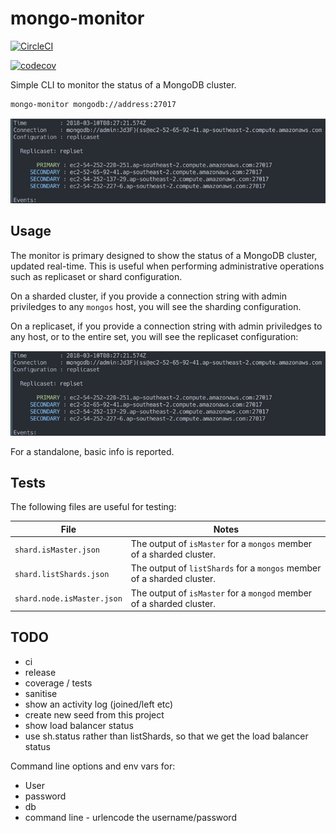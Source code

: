 # mongo-monitor

[![CircleCI](https://circleci.com/gh/dwmkerr/mongo-monitor.svg?style=shield)](https://circleci.com/gh/dwmkerr/mongo-monitor)

[![codecov](https://codecov.io/gh/dwmkerr/mongo-monitor/branch/master/graph/badge.svg)](https://codecov.io/gh/dwmkerr/mongo-monitor)

Simple CLI to monitor the status of a MongoDB cluster.

```bash
mongo-monitor mongodb://address:27017
```

![Replicaset Screenshot](./docs/screenshot-replset.png)

## Usage

The monitor is primary designed to show the status of a MongoDB cluster, updated real-time. This is useful when performing administrative operations such as replicaset or shard configuration.

On a sharded cluster, if you provide a connection string with admin priviledges to any `mongos` host, you will see the sharding configuration.

On a replicaset, if you provide a connection string with admin priviledges to any host, or to the entire set, you will see the replicaset configuration:

![Replicaset Screenshot](./docs/screenshot-replset.png)

For a standalone, basic info is reported.

## Tests

The following files are useful for testing:

| File | Notes |
|------|-------|
| `shard.isMaster.json` | The output of `isMaster` for a `mongos` member of a sharded cluster. | 
| `shard.listShards.json` | The output of `listShards` for a `mongos` member of a sharded cluster. | 
| `shard.node.isMaster.json` | The output of `isMaster` for a `mongod` member of a sharded cluster. | 

## TODO

- ci
- release
- coverage / tests
- sanitise
- show an activity log (joined/left etc)
- create new seed from this project
- show load balancer status
- use sh.status rather than listShards, so that we get the load balancer status

Command line options and env vars for:
- User
- password
- db
- command line - urlencode the username/password
